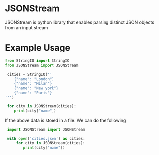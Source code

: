 JSONStream
==========

JSONStream is python library that enables parsing distinct JSON objects from an input stream
 


Example Usage
=============
```python
from StringIO import StringIO
from JSONStream import JSONStream

 cities = StringIO('''
    {"name": "London"}
    {"name": "Milan"}
    {"name": "New york"}
    {"name": "Paris"}
''')

 for city in JSONStream(cities):
    print(city["name"])
```

If the above data is stored in a file. We can do the following

```python
 import JSONStream import JSONStream

 with open('cities.json') as cities:
     for city in JSONStream(cities):
        print(city["name"])
```


    
